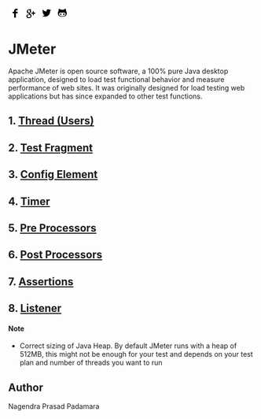 [![facebook][1.1]][1]
[![google-plus][1.2]][2]
[![twitter][1.3]][3]
[![github][1.4]][4]

[1.1]: https://github.com/nagendramca2011/Scala/blob/master/social/facebook.png 
[1.2]: https://github.com/nagendramca2011/Scala/blob/master/social/google-plus.png
[1.3]: https://github.com/nagendramca2011/Scala/blob/master/social/twitter.png 
[1.4]: https://github.com/nagendramca2011/Scala/blob/master/social/github.png 

[1]: https://www.facebook.com/nagendramca4u
[2]: https://plus.google.com/u/0/107349924696808464956
[3]: https://twitter.com/nagendramca2011
[4]: https://github.com/nagendramca2011

JMeter
=========================== 

Apache JMeter is open source software, a 100% pure Java desktop application, designed to load test functional behavior and measure performance of web sites. It was originally designed for load testing web applications but has since expanded to other test functions.

## 1. [Thread (Users)](#)
## 2. [Test Fragment](#)
## 3. [Config Element](#)
## 4. [Timer](#)
## 5. [Pre Processors](#)
## 6. [Post Processors](#)
## 7. [Assertions](#)
## 8. [Listener](#)

#### Note

* Correct sizing of Java Heap. By default JMeter runs with a heap of 512MB, this might not be enough for your test and depends on your test plan and number of threads you want to run






























## Author

Nagendra Prasad Padamara
